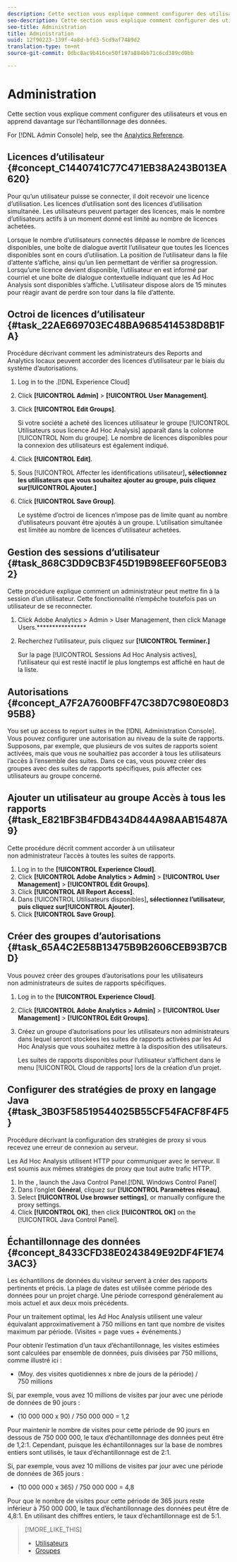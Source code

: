 ```yaml
---
description: Cette section vous explique comment configurer des utilisateurs et vous en apprend davantage sur l’échantillonnage des données.
seo-description: Cette section vous explique comment configurer des utilisateurs et vous en apprend davantage sur l’échantillonnage des données.
seo-title: Administration
title: Administration
uuid: 12f90223-139f-4a8d-bfd3-5cd9af7489d2
translation-type: tm+mt
source-git-commit: 0dbc8ac9b416ce50f197a884bb71c6cd389cd0bb

---
```



# Administration

Cette section vous explique comment configurer des utilisateurs et vous en apprend davantage sur l’échantillonnage des données.

For [!DNL Admin Console] help, see the [Analytics Reference](https://marketing.adobe.com/resources/help/en_US/reference/index.html).

## Licences d’utilisateur {#concept_C1440741C77C471EB38A243B013EA620}

Pour qu’un utilisateur puisse se connecter, il doit recevoir une licence d’utilisation. Les licences d’utilisation sont des licences d’utilisation simultanée. Les utilisateurs peuvent partager des licences, mais le nombre d’utilisateurs actifs à un moment donné est limité au nombre de licences achetées.

<!-- 

c_user_license.html

 -->

Lorsque le nombre d’utilisateurs connectés dépasse le nombre de licences disponibles, une boîte de dialogue avertit l’utilisateur que toutes les licences disponibles sont en cours d’utilisation. La position de l’utilisateur dans la file d’attente s’affiche, ainsi qu’un lien permettant de vérifier sa progression. Lorsqu’une licence devient disponible, l’utilisateur en est informé par courriel et une boîte de dialogue contextuelle indiquant que les Ad Hoc Analysis sont disponibles s’affiche. L’utilisateur dispose alors de 15 minutes pour réagir avant de perdre son tour dans la file d’attente.

## Octroi de licences d’utilisateur {#task_22AE669703EC48BA9685414538D8B1FA}

Procédure décrivant comment les administrateurs des Reports and Analytics locaux peuvent accorder des licences d’utilisateur par le biais du système d’autorisations.

<!-- 

t_user_licenses.xml

 -->

1. Log in to the .[!DNL Experience Cloud]
1. Click **[!UICONTROL Admin]** &gt; **[!UICONTROL User Management]**.
1. Click **[!UICONTROL Edit Groups]**.

   Si votre société a acheté des licences utilisateur le groupe [!UICONTROL Utilisateurs sous licence Ad Hoc Analysis] apparaît dans la colonne [!UICONTROL Nom du groupe]. Le nombre de licences disponibles pour la connexion des utilisateurs est également indiqué.

1. Click **[!UICONTROL Edit]**.
1. Sous [!UICONTROL Affecter les identifications utilisateur]**, sélectionnez les utilisateurs que vous souhaitez ajouter au groupe, puis cliquez sur[!UICONTROL Ajouter.]**
1. Click **[!UICONTROL Save Group]**.

   Le système d’octroi de licences n’impose pas de limite quant au nombre d’utilisateurs pouvant être ajoutés à un groupe. L’utilisation simultanée est limitée au nombre de licences d’utilisateur achetées.

## Gestion des sessions d’utilisateur {#task_868C3DD9CB3F45D19B98EEF60F5E0B32}

Cette procédure explique comment un administrateur peut mettre fin à la session d’un utilisateur. Cette fonctionnalité n’empêche toutefois pas un utilisateur de se reconnecter.

<!-- 

t_managing_users.xml

 -->

1. Click Adobe Analytics &gt; Admin &gt; User Management, then click Manage Users.****************
1. Recherchez l’utilisateur, puis cliquez sur **[!UICONTROL Terminer.]**

   Sur la page [!UICONTROL Sessions Ad Hoc Analysis actives], l’utilisateur qui est resté inactif le plus longtemps est affiché en haut de la liste.

## Autorisations {#concept_A7F2A7600BFF47C38D7C980E08D395B8}

<!-- 

c_permissions.xml

 -->

You set up access to report suites in the [!DNL Administration Console]. Vous pouvez configurer une autorisation au niveau de la suite de rapports. Supposons, par exemple, que plusieurs de vos suites de rapports soient activées, mais que vous ne souhaitiez pas accorder à tous les utilisateurs l’accès à l’ensemble des suites. Dans ce cas, vous pouvez créer des groupes avec des suites de rapports spécifiques, puis affecter ces utilisateurs au groupe concerné.

## Ajouter un utilisateur au groupe Accès à tous les rapports {#task_E821BF3B4FDB434D844A98AAB15487A9}

Cette procédure décrit comment accorder à un utilisateur non administrateur l’accès à toutes les suites de rapports.

<!-- 

t_permissions.xml

 -->

1. Log in to the **[!UICONTROL Experience Cloud]**.
1. Click **[!UICONTROL Adobe Analytics &gt; Admin]** &gt; **[!UICONTROL User Management]** &gt; **[!UICONTROL Edit Groups]**.
1. Click **[!UICONTROL All Report Access]**.
1. Dans [!UICONTROL Utilisateurs disponibles]**, sélectionnez l’utilisateur, puis cliquez sur[!UICONTROL Ajouter].**
1. Click **[!UICONTROL Save Group]**.

## Créer des groupes d’autorisations {#task_65A4C2E58B13475B9B2606CEB93B7CBD}

Vous pouvez créer des groupes d’autorisations pour les utilisateurs non administrateurs de suites de rapports spécifiques.

<!-- 

t_permission_groups.xml

 -->

1. Log in to the **[!UICONTROL Experience Cloud]**.
1. Click **[!UICONTROL Adobe Analytics &gt; Admin]** &gt; **[!UICONTROL User Management]** &gt; **[!UICONTROL Edit Groups]**.
1. Créez un groupe d’autorisations pour les utilisateurs non administrateurs dans lequel seront stockées les suites de rapports activées par les Ad Hoc Analysis que vous souhaitez mettre à la disposition des utilisateurs.

   Les suites de rapports disponibles pour l’utilisateur s’affichent dans le menu [!UICONTROL Cloud de rapports] lors de la création d’un projet.

## Configurer des stratégies de proxy en langage Java {#task_3B03F58519544025B55CF54FACF8F4F5}

Procédure décrivant la configuration des stratégies de proxy si vous recevez une erreur de connexion au serveur. 

<!-- 

t_proxy_policies.xml

 -->

Les Ad Hoc Analysis utilisent HTTP pour communiquer avec le serveur. Il est soumis aux mêmes stratégies de proxy que tout autre trafic HTTP.

1. In the , launch the Java Control Panel.[!DNL Windows Control Panel]
1. Dans l’onglet **Général**, cliquez sur **[!UICONTROL Paramètres réseau]**.
1. Select **[!UICONTROL Use browser settings]**, or manually configure the proxy settings.
1. Click **[!UICONTROL OK]**, then click **[!UICONTROL OK]** on the [!UICONTROL Java Control Panel].

## Échantillonnage des données {#concept_8433CFD38E0243849E92DF4F1E743AC3}

Les échantillons de données du visiteur servent à créer des rapports pertinents et précis. La plage de dates est utilisée comme période des données pour un projet chargé. Une période correspond généralement au mois actuel et aux deux mois précédents.

<!-- 

c_overview_data_sampling.xml

 -->

Pour un traitement optimal, les Ad Hoc Analysis utilisent une valeur équivalant approximativement à 750 millions en tant que nombre de visites maximum par période. (Visites = page vues + événements.) 

Pour obtenir l’estimation d’un taux d’échantillonnage, les visites estimées sont calculées par ensemble de données, puis divisées par 750 millions, comme illustré ici :

* (Moy. des visites quotidiennes x nbre de jours de la période) / 750 millions

Si, par exemple, vous avez 10 millions de visites par jour avec une période de données de 90 jours :

* (10 000 000 x 90) / 750 000 000 = 1,2

Pour maintenir le nombre de visites pour cette période de 90 jours en dessous de 750 000 000, le taux d’échantillonnage des données peut être de 1,2:1. Cependant, puisque les échantillonnages sur la base de nombres entiers sont utilisés, le taux d’échantillonnage est de 2:1.

Si, par exemple, vous avez 10 millions de visites par jour avec une période de données de 365 jours :

* (10 000 000 x 365) / 750 000 000 = 4,8

Pour que le nombre de visites pour cette période de 365 jours reste inférieur à 750 000 000, le taux d’échantillonnage des données peut être de 4,8:1. En utilisant des chiffres entiers, le taux d’échantillonnage est de 5:1.

>[!MORE_LIKE_THIS]
>
>* [Utilisateurs](https://marketing.adobe.com/resources/help/en_US/reference/users.html)
>* [Groupes](https://marketing.adobe.com/resources/help/en_US/reference/groups.html)

